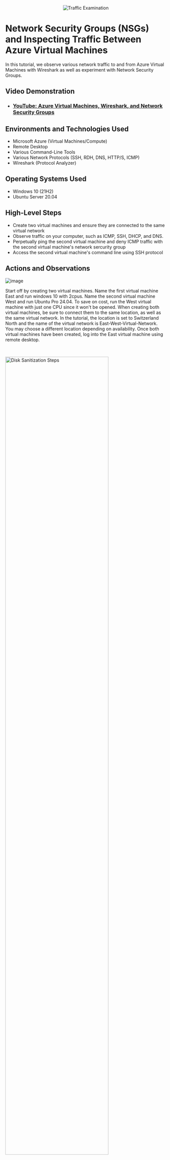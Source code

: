 <p align="center">
<img src="https://i.imgur.com/Ua7udoS.png" alt="Traffic Examination"/>
</p>

<h1>Network Security Groups (NSGs) and Inspecting Traffic Between Azure Virtual Machines</h1>
In this tutorial, we observe various network traffic to and from Azure Virtual Machines with Wireshark as well as experiment with Network Security Groups. <br />


<h2>Video Demonstration</h2>

- ### [YouTube: Azure Virtual Machines, Wireshark, and Network Security Groups](https://www.youtube.com)

<h2>Environments and Technologies Used</h2>

- Microsoft Azure (Virtual Machines/Compute)
- Remote Desktop
- Various Command-Line Tools
- Various Network Protocols (SSH, RDH, DNS, HTTP/S, ICMP)
- Wireshark (Protocol Analyzer)

<h2>Operating Systems Used </h2>

- Windows 10 (21H2)
- Ubuntu Server 20.04

<h2>High-Level Steps</h2>

- Create two virtual machines and ensure they are connected to the same virtual network
- Observe traffic on your computer, such as ICMP, SSH, DHCP, and DNS.
- Perpetually ping the second virtual machine and deny ICMP traffic with the second virtual machine's network sercurity group
- Access the second virtual machine's command line using SSH protocol

<h2>Actions and Observations</h2>

![image](https://github.com/user-attachments/assets/03b9024e-3756-490c-af24-36f6b1de7fe8)

</p>
<p>
Start off by creating two virtual machines. Name the first virtual machine East and run windows 10 with 2cpus. Name the second virtual machine West and run Ubuntu Pro 24.04. To save on cost, run the West virtual machine with just one CPU since it won't be opened. When creating both virtual machines, be sure to connect them to the same location, as well as the same virtual network. In the tutorial, the location is set to Switzerland North and the name of the virtual network is East-West-Virtual-Network. You may choose a different location depending on availability. Once both virtual machines have been created, log into the East virtual machine using remote desktop. 
</p>
<br />

<p>
<img src="https://i.imgur.com/DJmEXEB.png" height="80%" width="80%" alt="Disk Sanitization Steps"/>
</p>
<p>
Once logged into the East virtual machine, open Microsoft Edge and download Wireshark. Once wireshark is downloaded, open it and filter for only ICMP traffic. Go to Azure and click on the West virtual machine. You will find the West virtual machine's private IP address under the networking section. In this case, the private IP address is 10.0.0.4, however, your private IP address will more than likely be different. Go back to your East virtual machine's remote desktop, ping the West virtual machine's private IP address and observe the traffic. Use the command "ping 10.0.0.4 -t" to preform a perpetual ping to the West virtual machine. To stop the ping from the East virtual machine, open Azure and search for network security groups, and click on West-NSG to open the West virtual machine's network security group. Under settings, click the "Inbound Security Rules" and add in a rule to deny any ICMP traffic from hitting the West virtual machine. Be sure to set the priority to the lowest numbers so no previous rules override this one. Go back to the East virtual machine and observe the traffic timing out. 
</p>
<br />

<p>
<img src="https://i.imgur.com/DJmEXEB.png" height="80%" width="80%" alt="Disk Sanitization Steps"/>
</p>
<p>
Lorem ipsum dolor sit amet, consectetur adipiscing elit, sed do eiusmod tempor incididunt ut labore et dolore magna aliqua. Ut enim ad minim veniam, quis nostrud exercitation ullamco laboris nisi ut aliquip ex ea commodo consequat. Duis aute irure dolor in reprehenderit in voluptate velit esse cillum dolore eu fugiat nulla pariatur.
</p>
<br />
